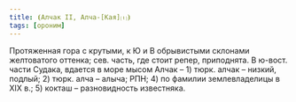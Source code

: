 ```yaml
---
title: ⦗Алчак II, Алча-[Кая]⒯⦘
tags: [ороним]
---
```


Протяженная гора с крутыми, к Ю и В обрывистыми склонами желтоватого оттенка;
сев. часть, где стоит репер, приподнята. В ю-вост. части Судака, вдается в море
мысом Алчак – 1) тюрк. алчак – низкий, подлый; 2) тюрк. алча – алыча; РПН; 4) по
фамилии землевладелицы в ХIХ в.; 5) кокташ – разновидность известняка.
